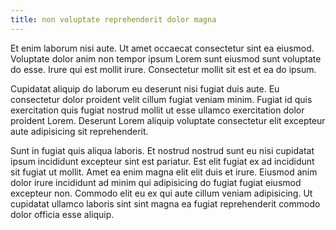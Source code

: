 ```yaml
---
title: non voluptate reprehenderit dolor magna
---
```


Et enim laborum nisi aute. Ut amet occaecat consectetur sint ea eiusmod. Voluptate dolor anim non tempor ipsum Lorem sunt eiusmod sunt voluptate do esse. Irure qui est mollit irure. Consectetur mollit sit est et ea do ipsum.

Cupidatat aliquip do laborum eu deserunt nisi fugiat duis aute. Eu consectetur dolor proident velit cillum fugiat veniam minim. Fugiat id quis exercitation quis fugiat nostrud mollit ut esse ullamco exercitation dolor proident Lorem. Deserunt Lorem aliquip voluptate consectetur elit excepteur aute adipisicing sit reprehenderit.

Sunt in fugiat quis aliqua laboris. Et nostrud nostrud sunt eu nisi cupidatat ipsum incididunt excepteur sint est pariatur. Est elit fugiat ex ad incididunt sit fugiat ut mollit. Amet ea enim magna elit elit duis et irure. Eiusmod anim dolor irure incididunt ad minim qui adipisicing do fugiat fugiat eiusmod excepteur non. Commodo elit eu ex qui aute cillum veniam adipisicing. Ut cupidatat ullamco laboris sint sint magna ea fugiat reprehenderit commodo dolor officia esse aliquip.